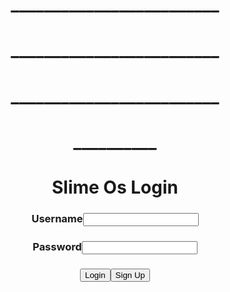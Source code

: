 <html>
    <link rel="stylesheet" href="Slime Os.css">
    <body>
        <center><div><h1 class="box">_________________________</h1><h1 class="box">_________________________</h1><h1 class="box">_________________________</h1><h1 class="box2">__________</h1>
            <h1>Slime Os Login</h1><h3>Username<input type="email" name="" id=""></h3><h3>Password<input type="password" name="" id=""></h3>
            <h3><a href=""><button type="submit">Login</button></a><a href=""><button type="submit">Sign Up</button></a></h3></div></center>
    </body>
</html>
